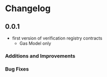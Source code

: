 # Changelog

## 0.0.1

- first version of verification registry contracts
  - Gas Model only

### Additions and Improvements

### Bug Fixes
